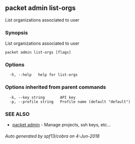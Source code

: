 ## packet admin list-orgs

List organizations associated to user

### Synopsis

List organizations associated to user

```
packet admin list-orgs [flags]
```

### Options

```
  -h, --help   help for list-orgs
```

### Options inherited from parent commands

```
  -k, --key string       API key
  -p, --profile string   Profile name (default "default")
```

### SEE ALSO

* [packet admin](packet_admin.md)	 - Manage projects, ssh keys, etc...

###### Auto generated by spf13/cobra on 4-Jun-2018
